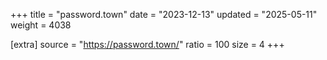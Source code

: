 +++
title = "password.town"
date = "2023-12-13"
updated = "2025-05-11"
weight = 4038

[extra]
source = "https://password.town/"
ratio = 100
size = 4
+++
